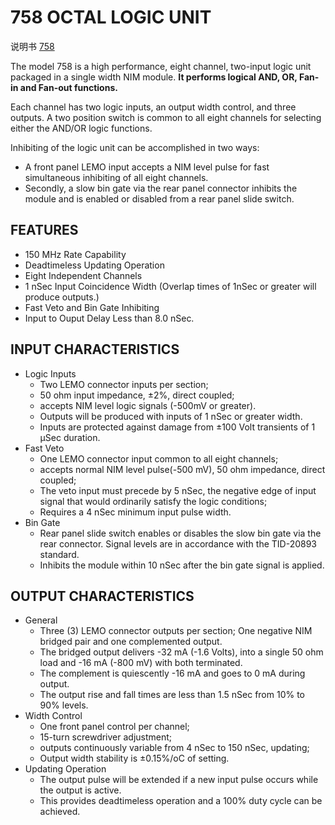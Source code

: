 <!-- 758.md --- 
;; 
;; Description: 
;; Author: Hongyi Wu(吴鸿毅)
;; Email: wuhongyi@qq.com 
;; Created: 五 2月 17 19:51:34 2017 (+0800)
;; Last-Updated: 五 6月  2 18:20:40 2017 (+0800)
;;           By: Hongyi Wu(吴鸿毅)
;;     Update #: 4
;; URL: http://wuhongyi.cn -->

# 758 OCTAL LOGIC UNIT

说明书 [758](http://wuhongyi.cn/DAQNote/pdf/ElectronicsModules/PHILLIPS/758ds.pdf)


The model 758 is a high performance, eight channel, two-input logic unit packaged in a single width NIM module. **It performs logical AND, OR, Fan-in and Fan-out functions.**

Each channel has two logic inputs, an output width control, and three outputs. A two position switch is common to all eight channels for selecting either the AND/OR logic functions.

Inhibiting of the logic unit can be accomplished in two ways:  
- A front panel LEMO input accepts a NIM level pulse for fast simultaneous inhibiting of all eight channels.
- Secondly, a slow bin gate via the rear panel connector inhibits the module and is enabled or disabled from a rear panel slide switch.


## FEATURES

- 150 MHz Rate Capability
- Deadtimeless Updating Operation
- Eight Independent Channels
- 1 nSec Input Coincidence Width (Overlap times of 1nSec or greater will produce outputs.)
- Fast Veto and Bin Gate Inhibiting
- Input to Ouput Delay Less than 8.0 nSec.



## INPUT CHARACTERISTICS

- Logic Inputs
	- Two LEMO connector inputs per section;
	- 50 ohm input impedance, ±2%, direct coupled;
	- accepts NIM level logic signals (-500mV or greater).
	- Outputs will be produced with inputs of 1 nSec or greater width.
	- Inputs are protected against damage from ±100 Volt transients of 1 μSec duration.
- Fast Veto
	- One LEMO connector input common to all eight channels;
	- accepts normal NIM level pulse(-500 mV), 50 ohm impedance, direct coupled;
	- The veto input must precede by 5 nSec, the negative edge of input signal that would ordinarily satisfy the logic conditions;
	- Requires a 4 nSec minimum input pulse width.
- Bin Gate
	- Rear panel slide switch enables or disables the slow bin gate via the rear connector. Signal levels are in accordance with the TID-20893 standard.
	- Inhibits the module within 10 nSec after the bin gate signal is applied.


## OUTPUT CHARACTERISTICS

- General
	- Three (3) LEMO connector outputs per section; One negative NIM bridged pair and one complemented output.
	- The bridged output delivers -32 mA (-1.6 Volts), into a single 50 ohm load and -16 mA (-800 mV) with both terminated.
	- The complement is quiescently -16 mA and goes to 0 mA during output.
	- The output rise and fall times are less than 1.5 nSec from 10% to 90% levels.
- Width Control
	- One front panel control per channel;
	- 15-turn screwdriver adjustment;
	- outputs continuously variable from 4 nSec to 150 nSec, updating;
	- Output width stability is ±0.15%/oC of setting.
- Updating Operation
	- The output pulse will be extended if a new input pulse occurs while the output is active.
	- This provides deadtimeless operation and a 100% duty cycle can be achieved.




<!-- 758.md ends here -->

